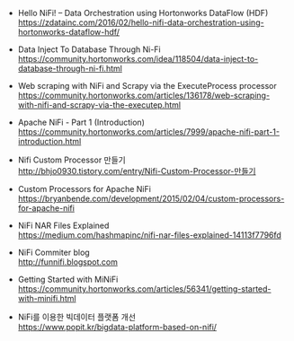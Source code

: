 * Hello NiFi! – Data Orchestration using Hortonworks DataFlow (HDF)</br>
https://zdatainc.com/2016/02/hello-nifi-data-orchestration-using-hortonworks-dataflow-hdf/ </br>

* Data Inject To Database Through Ni-Fi </br>
https://community.hortonworks.com/idea/118504/data-inject-to-database-through-ni-fi.html </br>

* Web scraping with NiFi and Scrapy via the ExecuteProcess processor</br>
https://community.hortonworks.com/articles/136178/web-scraping-with-nifi-and-scrapy-via-the-executep.html </br>

* Apache NiFi - Part 1 (Introduction) </br>
https://community.hortonworks.com/articles/7999/apache-nifi-part-1-introduction.html </br>

* Nifi Custom Processor 만들기 </br>
http://bhjo0930.tistory.com/entry/Nifi-Custom-Processor-만들기 </br>

* Custom Processors for Apache NiFi </br>
https://bryanbende.com/development/2015/02/04/custom-processors-for-apache-nifi </br>

* NiFi NAR Files Explained </br>
https://medium.com/hashmapinc/nifi-nar-files-explained-14113f7796fd </br>

* NiFi Commiter blog </br>
http://funnifi.blogspot.com </br>

* Getting Started with MiNiFi </br>
https://community.hortonworks.com/articles/56341/getting-started-with-minifi.html </br>

* NiFi를 이용한 빅데이터 플랫폼 개선 </br>
https://www.popit.kr/bigdata-platform-based-on-nifi/ </br>
